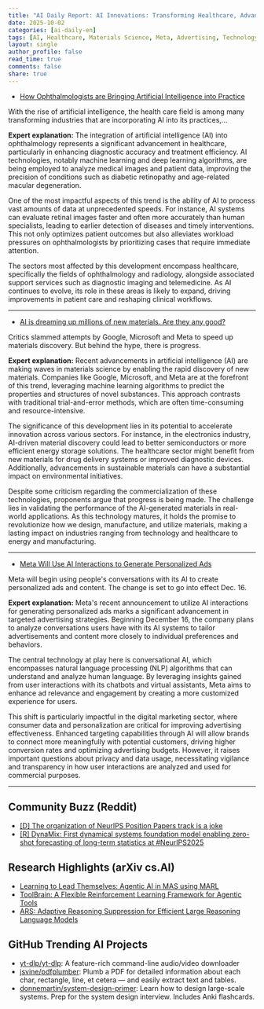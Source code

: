 ```yaml
---
title: "AI Daily Report: AI Innovations: Transforming Healthcare, Advancing Materials Discovery, and Personalizing Ads with Meta (2025-10-02)"
date: 2025-10-02
categories: [ai-daily-en]
tags: [AI, Healthcare, Materials Science, Meta, Advertising, Technology, Innovation]
layout: single
author_profile: false
read_time: true
comments: false
share: true
---
```

- [How Ophthalmologists are Bringing Artificial Intelligence into Practice](https://news.cuanschutz.edu/ophthalmology/artificial-intelligence-symposium?hs_amp=true)

With the rise of artificial intelligence, the health care field is among many transforming industries that are incorporating AI into its practices,...

**Expert explanation:**
The integration of artificial intelligence (AI) into ophthalmology represents a significant advancement in healthcare, particularly in enhancing diagnostic accuracy and treatment efficiency. AI technologies, notably machine learning and deep learning algorithms, are being employed to analyze medical images and patient data, improving the precision of conditions such as diabetic retinopathy and age-related macular degeneration.

One of the most impactful aspects of this trend is the ability of AI to process vast amounts of data at unprecedented speeds. For instance, AI systems can evaluate retinal images faster and often more accurately than human specialists, leading to earlier detection of diseases and timely interventions. This not only optimizes patient outcomes but also alleviates workload pressures on ophthalmologists by prioritizing cases that require immediate attention.

The sectors most affected by this development encompass healthcare, specifically the fields of ophthalmology and radiology, alongside associated support services such as diagnostic imaging and telemedicine. As AI continues to evolve, its role in these areas is likely to expand, driving improvements in patient care and reshaping clinical workflows.

---
- [AI is dreaming up millions of new materials. Are they any good?](https://www.nature.com/articles/d41586-025-03147-9)

Critics slammed attempts by Google, Microsoft and Meta to speed up materials discovery. But behind the hype, there is progress.

**Expert explanation:**
Recent advancements in artificial intelligence (AI) are making waves in materials science by enabling the rapid discovery of new materials. Companies like Google, Microsoft, and Meta are at the forefront of this trend, leveraging machine learning algorithms to predict the properties and structures of novel substances. This approach contrasts with traditional trial-and-error methods, which are often time-consuming and resource-intensive.

The significance of this development lies in its potential to accelerate innovation across various sectors. For instance, in the electronics industry, AI-driven material discovery could lead to better semiconductors or more efficient energy storage solutions. The healthcare sector might benefit from new materials for drug delivery systems or improved diagnostic devices. Additionally, advancements in sustainable materials can have a substantial impact on environmental initiatives.

Despite some criticism regarding the commercialization of these technologies, proponents argue that progress is being made. The challenge lies in validating the performance of the AI-generated materials in real-world applications. As this technology matures, it holds the promise to revolutionize how we design, manufacture, and utilize materials, making a lasting impact on industries ranging from technology and healthcare to energy and manufacturing.

---
- [Meta Will Use AI Interactions to Generate Personalized Ads](https://www.pymnts.com/news/artificial-intelligence/2025/meta-will-use-ai-interactions-to-generate-personalized-ads/)

Meta will begin using people's conversations with its AI to create personalized ads and content. The change is set to go into effect Dec. 16.

**Expert explanation:**
Meta's recent announcement to utilize AI interactions for generating personalized ads marks a significant advancement in targeted advertising strategies. Beginning December 16, the company plans to analyze conversations users have with its AI systems to tailor advertisements and content more closely to individual preferences and behaviors.

The central technology at play here is conversational AI, which encompasses natural language processing (NLP) algorithms that can understand and analyze human language. By leveraging insights gained from user interactions with its chatbots and virtual assistants, Meta aims to enhance ad relevance and engagement by creating a more customized experience for users.

This shift is particularly impactful in the digital marketing sector, where consumer data and personalization are critical for improving advertising effectiveness. Enhanced targeting capabilities through AI will allow brands to connect more meaningfully with potential customers, driving higher conversion rates and optimizing advertising budgets. However, it raises important questions about privacy and data usage, necessitating vigilance and transparency in how user interactions are analyzed and used for commercial purposes.

---

## Community Buzz (Reddit)
- [[D] The organization of NeurIPS Position Papers track is a joke](https://www.reddit.com/r/MachineLearning/comments/1ns7rd6/d_the_organization_of_neurips_position_papers/)
- [[R] DynaMix: First dynamical systems foundation model enabling zero-shot forecasting of long-term statistics at #NeurIPS2025](https://www.reddit.com/r/MachineLearning/comments/1nrqzm7/r_dynamix_first_dynamical_systems_foundation/)

## Research Highlights (arXiv cs.AI)
- [Learning to Lead Themselves: Agentic AI in MAS using MARL](https://arxiv.org/abs/2510.00022)
- [ToolBrain: A Flexible Reinforcement Learning Framework for Agentic Tools](https://arxiv.org/abs/2510.00023)
- [ARS: Adaptive Reasoning Suppression for Efficient Large Reasoning Language Models](https://arxiv.org/abs/2510.00071)

## GitHub Trending AI Projects
- [yt-dlp/yt-dlp](yt-dlp/yt-dlp): A feature-rich command-line audio/video downloader
- [jsvine/pdfplumber](jsvine/pdfplumber): Plumb a PDF for detailed information about each char, rectangle, line, et cetera — and easily extract text and tables.
- [donnemartin/system-design-primer](donnemartin/system-design-primer): Learn how to design large-scale systems. Prep for the system design interview. Includes Anki flashcards.
